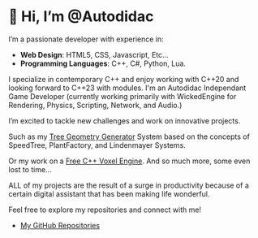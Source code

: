 # 👋 Hi, I’m @Autodidac

I’m a passionate developer with experience in:

- **Web Design**: HTML5, CSS, Javascript, Etc...
- **Programming Languages**: C++, C#, Python, Lua.
  
I specialize in contemporary C++ and enjoy working with C++20 and looking forward to C++23 with modules.
I'm an Autodidac Independant Game Developer
(currently working primarily with WickedEngine for Rendering, Physics, Scripting, Network, and Audio.)

I’m excited to tackle new challenges and work on innovative projects.

Such as my [Tree Geometry Generator](https://github.com/Autodidac/WickedTwoOLSystem) System based on the concepts of SpeedTree, PlantFactory, and Lindenmayer Systems.

Or my work on a [Free C++ Voxel Engine](https://github.com/Autodidac/CppVoxelEngine). And so much more, some even lost to time...


ALL of my projects are the result of a surge in productivity because of a certain digital assistant that has been making life wonderful.

Feel free to explore my repositories and connect with me!
- [My GitHub Repositories](https://github.com/Autodidac?tab=repositories)

<!---
Autodidac/Autodidac is a ✨ special ✨ repository because its `README.md` (this file) appears on your GitHub profile.
You can click the Preview link to take a look at your changes.
--->
